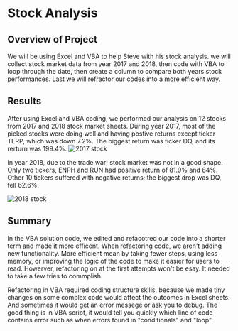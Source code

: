 # Stock Analysis

## Overview of Project
  
  We will be using Excel and VBA to help Steve with his stock analysis. we will collect stock market data from year 2017 and 2018, then code with VBA to loop through the date, then create a column to compare both years stock performances. Last we will refractor our codes into a more efficient way.
## Results
  
  After using Excel and VBA coding, we performed our analysis on 12 stocks from 2017 and 2018 stock market sheets. During year 2017, most of the picked stocks were doing well and having postive returns except ticker TERP, which was down 7.2%. The biggest return was ticker DQ, and its rerturn was 199.4%.
  ![2017 stock](https://user-images.githubusercontent.com/92561493/140664566-292ce0b8-1fd1-49e0-93c0-d72d729f6438.PNG)
  
  In year 2018, due to the trade war; stock market was not in a good shape. Only two tickers, ENPH and RUN had positive return of 81.9% and 84%. Other 10 tickers suffered with negative returns; the biggest drop was DQ, fell 62.6%. 

  ![2018 stock](https://user-images.githubusercontent.com/92561493/140664763-820dea50-4e30-4c24-b288-2b38436316d8.PNG)

## Summary

  In the VBA solution code, we edited and refacotred our code into a shorter term and made it more efficent. When refactoring code, we aren't adding new functionality. More efficient mean by taking fewer steps, using less memory, or improving the logic of the code to make it easier for users to read. Howerver, refactoring on at the first attempts won't be esay. It needed to take a few tries to commplish.


  Refactoring in VBA required coding structure skills, because we made tiny changes on some complex code would affect the outcomes in Excel sheets. And sometimes it would get an error messege or ask you to debug. The good thing is in VBA script, it would tell you quickly which line of code contains error such as when errors found in "conditionals" and "loop".
